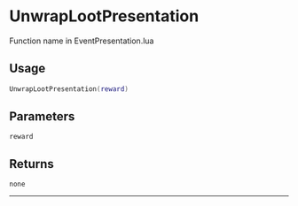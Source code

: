 # UnwrapLootPresentation
Function name in EventPresentation.lua
## Usage
```lua
UnwrapLootPresentation(reward)
```
## Parameters
`reward`
## Returns
`none`

---